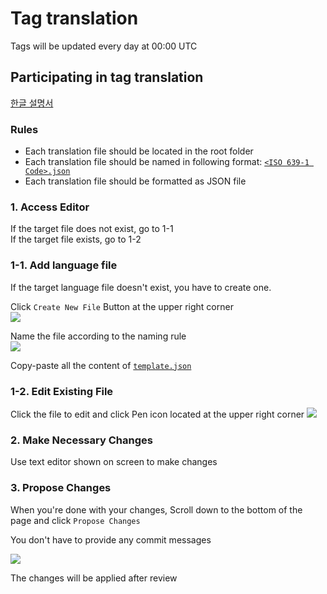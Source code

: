 # Tag translation

Tags will be updated every day at 00:00 UTC

## Participating in tag translation

[한글 설명서](https://github.com/tom5079/Pupil/blob/tags/docs/README-ko.md)

### Rules
* Each translation file should be located in the root folder
* Each translation file should be named in following format: [`<ISO 639-1 Code>.json`](https://en.wikipedia.org/wiki/List_of_ISO_639-1_codes)
* Each translation file should be formatted as JSON file

### 1. Access Editor

If the target file does not exist, go to 1-1  
If the target file exists, go to 1-2

### 1-1. Add language file

If the target language file doesn't exist, you have to create one.

Click `Create New File` Button at the upper right corner  
![](https://github.com/tom5079/Pupil/blob/tags/docs/images/add-file.PNG?raw=true)

Name the file according to the naming rule  
![](https://github.com/tom5079/Pupil/blob/tags/docs/images/filename.png?raw=true)

Copy-paste all the content of [`template.json`](https://raw.githubusercontent.com/tom5079/Pupil/tags/template.json)

### 1-2. Edit Existing File

Click the file to edit and click Pen icon located at the upper right corner
![](https://github.com/tom5079/Pupil/blob/tags/docs/images/edit-file.png?raw=true)

### 2. Make Necessary Changes

Use text editor shown on screen to make changes

### 3. Propose Changes

When you're done with your changes, Scroll down to the bottom of the page and click `Propose Changes`  

You don't have to provide any commit messages  

![](https://github.com/tom5079/Pupil/blob/tags/docs/images/propose-changes.png?raw=true)

The changes will be applied after review
